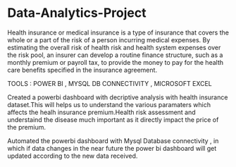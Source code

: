 # Data-Analytics-Project

Health insurance or medical insurance is a type of insurance that covers the whole or a part of the risk of a person incurring medical expenses. By estimating the overall risk of health risk and health system expenses over the risk pool, an insurer can develop a routine finance structure, such as a monthly premium or payroll tax, to provide the money to pay for the health care benefits specified in the insurance agreement.

TOOLS : POWER BI , MYSQL DB CONNECTIVITY , MICROSOFT EXCEL

Created a powerbi dashboard with decriptive analysis with health insurance dataset.This will helps us to understand the various paramaters which affects the
healh insurance premium.Health risk assessment and understaind the disease much important as it directly impact the price of the premium. 

Automated the powerbi dashboard with Mysql Database connectivity , in which if data changes in the near future the power bi dashboard will get updated 
according to the new data received.
